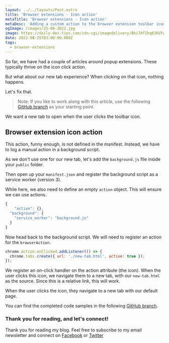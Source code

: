 ```yaml
---
layout: ../../layouts/Post.astro
title: 'Browser extensions - Icon action'
metaTitle: 'Browser extensions - Icon action'
metaDesc: 'Adding a custom action to the browser extension toolbar icon'
ogImage: /images/25-08-2022.jpg
image: https://daily-dev-tips.com/cdn-cgi/imagedelivery/Bki7Af2hq0JKVFw1XYYMQg/fdac44d0-bc46-4af3-4b53-f41951767500
date: 2022-08-25T03:00:00.000Z
tags:
  - browser-extensions
---
```


So far, we have had a couple of articles around popup extensions. These typically thrive on the icon click action.

But what about our new tab experience? When clicking on that icon, nothing happens.

Let's fix that.

> Note: If you like to work along with this article, use the following [GitHub branch](https://github.com/rebelchris/new-tab-extension/tree/weather) as your starting point.

We want a new tab to open when the user clicks the toolbar icon.

## Browser extension icon action

This action, funny enough, is not defined in the manifest. Instead, we have to log a manual action in a background script.

As we don't use one for our new tab, let's add the `background.js` file inside your `public` folder.

Then open up your `manifest.json` and register the background script as a service worker (version 3).

While here, we also need to define an empty `action` object. This will ensure we can use actions.

```js
{
	"action": {},
  "background": {
    "service_worker": "background.js"
  }
}
```

Now head back to the background script. We will need to register an action for the `browserAction`.

```js
chrome.action.onClicked.addListener(() => {
  chrome.tabs.create({ url: './new-tab.html', active: true });
});
```

We register an on-click handler on the action attribute (the icon). When the user clicks this icon, we navigate them to a new tab, with our `new-tab.html` as the source.
Since this is a relative link, this will work.

When the user clicks the icon, they navigate to a new tab with our default page.

You can find the completed code samples in the following [GitHub branch](https://github.com/rebelchris/new-tab-extension/tree/action).

### Thank you for reading, and let's connect!

Thank you for reading my blog. Feel free to subscribe to my email newsletter and connect on [Facebook](https://www.facebook.com/DailyDevTipsBlog) or [Twitter](https://twitter.com/DailyDevTips1)
